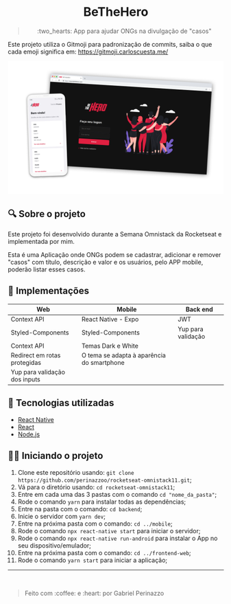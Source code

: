 <h1 align="center">
BeTheHero
</h1>
<blockquote align="center">
:two_hearts: App para ajudar ONGs na divulgação de "casos"
</blockquote>

Este projeto utiliza o Gitmoji para padronização de commits, saiba o que cada emoji significa em: https://gitmoji.carloscuesta.me/

<img src="./.github/1.png" />

## :mag: Sobre o projeto

Este projeto foi desenvolvido durante a Semana Omnistack da Rocketseat e implementada por mim.

Esta é uma Aplicação onde ONGs podem se cadastrar, adicionar e remover "casos" com título, descrição e valor e os usuários, pelo APP mobile, poderão listar esses casos.

## :rocket: Implementações

<table>
  <thead>
    <th>Web</th>
    <th>Mobile</th>
    <th>Back end</th>
  </thead>
  <tbody>
    <tr>
      <td>Context API</td>
      <td>React Native - Expo</td>
      <td>JWT</td>
    </tr>
    <tr>
      <td>Styled-Components</td>
      <td>Styled-Components</td>
      <td>Yup para validação</td>
    </tr>
    <tr>
      <td>Context API</td>
      <td>Temas Dark e White</td>
      <td></td>
    </tr>
    <tr>
      <td>Redirect em rotas protegidas</td>
      <td>O tema se adapta à aparência do smartphone</td>
      <td></td>
    </tr>
    <tr>
      <td>Yup para validação dos inputs</td>
      <td></td>
      <td></td>
    </tr>
  </tbody>
</table>

## :satellite: Tecnologias utilizadas

* <a target="_blank" href="https://reactnative.dev/">React Native</a>
* <a target="_blank" href="https://github.com/facebook/react">React</a>
* <a target="_blank" href="https://nodejs.org/en/docs/">Node.js</a>

## :man_mechanic: Iniciando o projeto

1. Clone este repositório usando: `git clone https://github.com/perinazzoo/rocketseat-omnistack11.git`;
2. Vá para o diretório usando: `cd rocketseat-omnistack11`;
3. Entre em cada uma das 3 pastas com o comando `cd "nome_da_pasta"`;
4. Rode o comando `yarn` para instalar todas as dependências;
5. Entre na pasta com o comando: `cd backend`;
6. Inicie o servidor com `yarn dev`;
7. Entre na próxima pasta com o comando: `cd ../mobile`;
8. Rode o comando `npx react-native start` para iniciar o servidor;
9. Rode o comando `npx react-native run-android` para instalar o App no seu dispositivo/emulador;
10. Entre na próxima pasta com o comando: `cd ../frontend-web`;
11. Rode o comando `yarn start` para iniciar a aplicação;

<hr/>
<br/>
<blockquote>Feito com :coffee: e :heart: por Gabriel Perinazzo</blockquote>